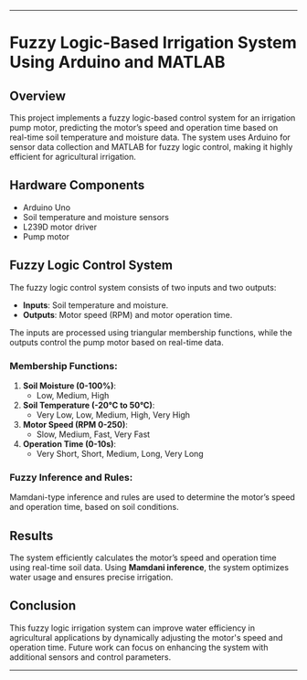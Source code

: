 
---

# Fuzzy Logic-Based Irrigation System Using Arduino and MATLAB

## Overview

This project implements a fuzzy logic-based control system for an irrigation pump motor, predicting the motor’s speed and operation time based on real-time soil temperature and moisture data. The system uses Arduino for sensor data collection and MATLAB for fuzzy logic control, making it highly efficient for agricultural irrigation.

## Hardware Components

- Arduino Uno
- Soil temperature and moisture sensors
- L239D motor driver
- Pump motor

## Fuzzy Logic Control System

The fuzzy logic control system consists of two inputs and two outputs:
- **Inputs**: Soil temperature and moisture.
- **Outputs**: Motor speed (RPM) and motor operation time.

The inputs are processed using triangular membership functions, while the outputs control the pump motor based on real-time data.

### Membership Functions:
1. **Soil Moisture (0-100%)**: 
   - Low, Medium, High
2. **Soil Temperature (-20°C to 50°C)**: 
   - Very Low, Low, Medium, High, Very High
3. **Motor Speed (RPM 0-250)**: 
   - Slow, Medium, Fast, Very Fast
4. **Operation Time (0-10s)**: 
   - Very Short, Short, Medium, Long, Very Long

### Fuzzy Inference and Rules:
Mamdani-type inference and rules are used to determine the motor’s speed and operation time, based on soil conditions.



## Results

The system efficiently calculates the motor’s speed and operation time using real-time soil data. Using **Mamdani inference**, the system optimizes water usage and ensures precise irrigation.

## Conclusion

This fuzzy logic irrigation system can improve water efficiency in agricultural applications by dynamically adjusting the motor's speed and operation time. Future work can focus on enhancing the system with additional sensors and control parameters.

---
